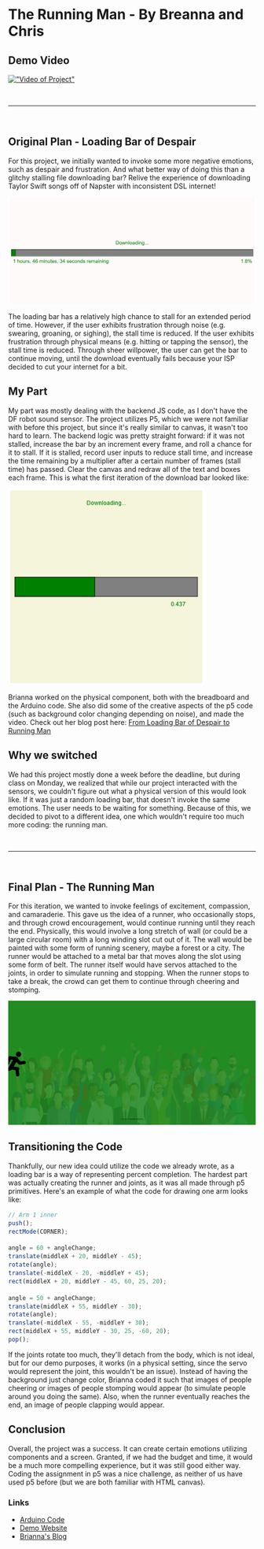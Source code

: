 # The Running Man - By Breanna and Chris

## Demo Video
[!["Video of Project"](https://i.ytimg.com/vi_webp/rk1l2J1ecu8/maxresdefault.webp)](https://www.youtube.com/watch?v=rk1l2J1ecu8)

<br>

---

<br>

## Original Plan - Loading Bar of Despair
For this project, we initially wanted to invoke some more negative emotions, such as despair and frustration. And what better way of doing this than a glitchy stalling file downloading bar? Relive the experience of downloading Taylor Swift songs off of Napster with inconsistent DSL internet!

!["Loading bar image"](images/loading-bar-2.png)

The loading bar has a relatively high chance to stall for an extended period of time. However, if the user exhibits frustration through noise (e.g. swearing, groaning, or sighing), the stall time is reduced. If the user exhibits frustration through physical means (e.g. hitting or tapping the sensor), the stall time is reduced. Through sheer willpower, the user can get the bar to continue moving, until the download eventually fails because your ISP decided to cut your internet for a bit.

## My Part
My part was mostly dealing with the backend JS code, as I don't have the DF robot sound sensor. The project utilizes P5, which we were not familiar with before this project, but since it's really similar to canvas, it wasn't too hard to learn. The backend logic was pretty straight forward: if it was not stalled, increase the bar by an increment every frame, and roll a chance for it to stall. If it is stalled, record user inputs to reduce stall time, and increase the time remaining by a multiplier after a certain number of frames (stall time) has passed. Clear the canvas and redraw all of the text and boxes each frame. This is what the first iteration of the download bar looked like:

<img src="images/loading-bar-1.png" alt="first iteration of loading bar" width="400px"/>

Brianna worked on the physical component, both with the breadboard and the Arduino code. She also did some of the creative aspects of the p5 code (such as background color changing depending on noise), and made the video. Check out her blog post here: <a href="https://github.com/B-Hen/IGME-470-Blog/wiki/From-Loading-Bar-of-Despair-to-Running-Man">From Loading Bar of Despair to Running Man</a>

## Why we switched
We had this project mostly done a week before the deadline, but during class on Monday, we realized that while our project interacted with the sensors, we couldn't figure out what a physical version of this would look like. If it was just a random loading bar, that doesn't invoke the same emotions. The user needs to be waiting for something. Because of this, we decided to pivot to a different idea, one which wouldn't require too much more coding: the running man.

<br>

--- 

<br>

## Final Plan - The Running Man
For this iteration, we wanted to invoke feelings of excitement, compassion, and camaraderie. This gave us the idea of a runner, who occasionally stops, and through crowd encouragement, would continue running until they reach the end. Physically, this would involve a long stretch of wall (or could be a large circular room) with a long winding slot cut out of it. The wall would be painted with some form of running scenery, maybe a forest or a city. The runner would be attached to a metal bar that moves along the slot using some form of belt. The runner itself would have servos attached to the joints, in order to simulate running and stopping. When the runner stops to take a break, the crowd can get them to continue through cheering and stomping.

!["Running man image"](images/running-man-1.png)

## Transitioning the Code
Thankfully, our new idea could utilize the code we already wrote, as a loading bar is a way of representing percent completion. The hardest part was actually creating the runner and joints, as it was all made through p5 primitives. Here's an example of what the code for drawing one arm looks like:
```js
// Arm 1 inner
push();
rectMode(CORNER);

angle = 60 + angleChange;
translate(middleX + 20, middleY - 45);
rotate(angle);
translate(-middleX - 20, -middleY + 45);
rect(middleX + 20, middleY - 45, 60, 25, 20);

angle = 50 + angleChange;
translate(middleX + 55, middleY - 30);
rotate(angle);
translate(-middleX - 55, -middleY + 30);
rect(middleX + 55, middleY - 30, 25, -60, 20);
pop();
```

If the joints rotate too much, they'll detach from the body, which is not ideal, but for our demo purposes, it works (in a physical setting, since the servo would represent the joint, this wouldn't be an issue). Instead of having the background just change color, Brianna coded it such that images of people cheering or images of people stomping would appear (to simulate people around you doing the same). Also, when the runner eventually reaches the end, an image of people clapping would appear.

## Conclusion
Overall, the project was a success. It can create certain emotions utilizing components and a screen. Granted, if we had the budget and time, it would be a much more compelling experience, but it was still good either way. Coding the assignment in p5 was a nice challenge, as neither of us have used p5 before (but we are both familiar with HTML canvas).

### Links
- [Arduino Code](https://create.arduino.cc/editor/b_hen/c9b68948-cf11-49b0-9593-7fd6104fdbc2/preview)
- [Demo Website](../code/loading-bar/)
- [Brianna's Blog](https://github.com/B-Hen/IGME-470-Blog/wiki/From-Loading-Bar-of-Despair-to-Running-Man)
